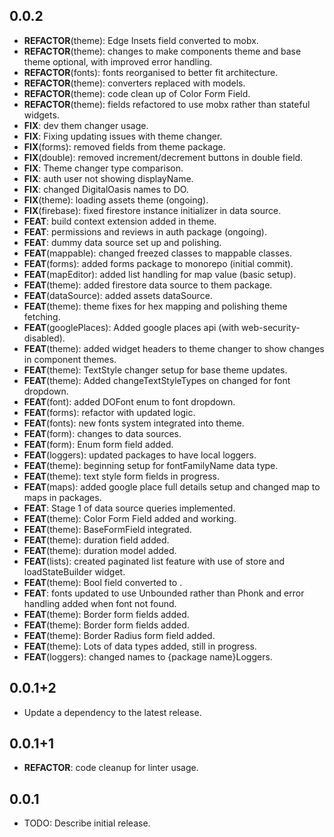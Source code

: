 ## 0.0.2

- **REFACTOR**(theme): Edge Insets field converted to mobx.
- **REFACTOR**(theme): changes to make components theme and base theme optional, with improved error handling.
- **REFACTOR**(fonts): fonts reorganised to better fit architecture.
- **REFACTOR**(theme): converters replaced with models.
- **REFACTOR**(theme): code clean up of Color Form Field.
- **REFACTOR**(theme): fields refactored to use mobx rather than stateful widgets.
- **FIX**: dev them changer usage.
- **FIX**: Fixing updating issues with theme changer.
- **FIX**(forms): removed fields from theme package.
- **FIX**(double): removed increment/decrement buttons in double field.
- **FIX**: Theme changer type comparison.
- **FIX**: auth user not showing displayName.
- **FIX**: changed DigitalOasis names to DO.
- **FIX**(theme): loading assets theme (ongoing).
- **FIX**(firebase): fixed firestore instance initializer in data source.
- **FEAT**: build context extension added in theme.
- **FEAT**: permissions and reviews in auth package (ongoing).
- **FEAT**: dummy data source set up and polishing.
- **FEAT**(mappable): changed freezed classes to mappable classes.
- **FEAT**(forms): added forms package to monorepo (initial commit).
- **FEAT**(mapEditor): added list handling for map value (basic setup).
- **FEAT**(theme): added firestore data source to them package.
- **FEAT**(dataSource): added assets dataSource.
- **FEAT**(theme): theme fixes for hex mapping and polishing theme fetching.
- **FEAT**(googlePlaces): Added google places api (with web-security-disabled).
- **FEAT**(theme): added widget headers to theme changer to show changes in component themes.
- **FEAT**(theme): TextStyle changer setup for base theme updates.
- **FEAT**(theme): Added changeTextStyleTypes on changed for font dropdown.
- **FEAT**(font): added DOFont enum to font dropdown.
- **FEAT**(forms): refactor with updated logic.
- **FEAT**(fonts): new fonts system integrated into theme.
- **FEAT**(form): changes to data sources.
- **FEAT**(form): Enum form field added.
- **FEAT**(loggers): updated packages to have local loggers.
- **FEAT**(theme): beginning setup for fontFamilyName data type.
- **FEAT**(theme): text style form fields in progress.
- **FEAT**(maps): added google place full details setup and changed map to maps in packages.
- **FEAT**: Stage 1 of data source queries implemented.
- **FEAT**(theme): Color Form Field added and working.
- **FEAT**(theme): BaseFormField integrated.
- **FEAT**(theme): duration field added.
- **FEAT**(theme): duration model added.
- **FEAT**(lists): created paginated list feature with use of store and loadStateBuilder widget.
- **FEAT**(theme): Bool field converted to .
- **FEAT**: fonts updated to use Unbounded rather than Phonk and error handling added when font not found.
- **FEAT**(theme): Border form fields added.
- **FEAT**(theme): Border form fields added.
- **FEAT**(theme): Border Radius form field added.
- **FEAT**(theme): Lots of data types added, still in progress.
- **FEAT**(loggers): changed names to {package name}Loggers.

## 0.0.1+2

- Update a dependency to the latest release.

## 0.0.1+1

- **REFACTOR**: code cleanup for linter usage.

## 0.0.1

- TODO: Describe initial release.
